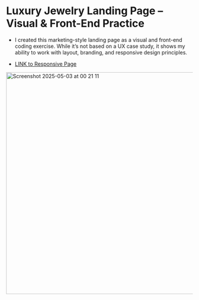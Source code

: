 # Luxury Jewelry Landing Page – Visual & Front-End Practice

- I created this marketing-style landing page as a visual and front-end coding exercise. While it’s not based on a UX case study, it shows my ability to work with layout, branding, and responsive design principles.

- [LINK to Responsive Page](https://helinajarvesaar.github.io/littleLuxuryJewerlyPage)

<img width="600" alt="Screenshot 2025-05-03 at 00 21 11" src="https://github.com/user-attachments/assets/53488575-7c78-4698-af4f-c9b3efa78955" />
